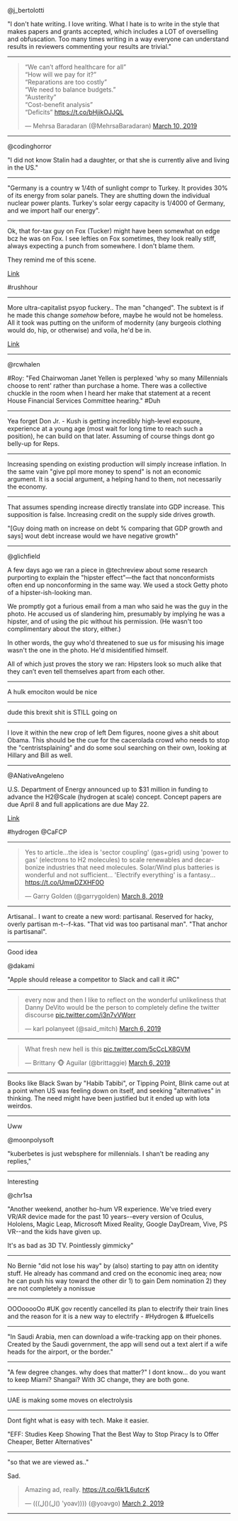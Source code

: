 

@j_bertolotti

"I don't hate writing. I love writing. What I hate is to write in the
style that makes papers and grants accepted, which includes a LOT of
overselling and obfuscation. Too many times writing in a way everyone
can understand results in reviewers commenting your results are
trivial."

---

<blockquote class="twitter-tweet" data-lang="en"><p lang="en" dir="ltr">“We can’t afford healthcare for all”<br>“How will we pay for it?”<br>“Reparations are too costly”<br>“We need to balance budgets.”<br> “Austerity”<br>“Cost-benefit analysis”<br>“Deficits” <a href="https://t.co/bHjikOJJQL">https://t.co/bHjikOJJQL</a></p>&mdash; Mehrsa Baradaran (@MehrsaBaradaran) <a href="https://twitter.com/MehrsaBaradaran/status/1104562194136616961?ref_src=twsrc%5Etfw">March 10, 2019</a></blockquote>
<script async src="https://platform.twitter.com/widgets.js" charset="utf-8"></script>

---

@codinghorror

"I did not know Stalin had a daughter, or that she is currently alive and living in the US."

---

"Germany is a country w 1/4th of sunlight compr to Turkey. It provides 30% of its energy from solar panels. They are shutting down the individual nuclear power plants. Turkey's solar eergy capacity is 1/4000 of Germany, and we import half our energy".

---

Ok, that for-tax guy on Fox (Tucker) might have been somewhat on edge
bcz he was on Fox. I see lefties on Fox sometimes, they look really
stiff, always expecting a punch from somewhere. I don't blame them.

They remind me of this scene. 

[Link](https://www.youtube.com/watch?v=lq2j1ER1DHs&feature=youtu.be&t=51)

\#rushhour

---

More ultra-capitalist psyop fuckery.. The man "changed". The subtext
is if he made this change _somehow_ before, maybe he would not be
homeless. All it took was putting on the uniform of modernity (any
burgeois clothing would do, hip, or otherwise) and voila, he'd be in.

[Link](https://twitter.com/trendchasernews/status/1103458900219592704)

---

@rcwhalen

#Roy: "Fed Chairwoman Janet Yellen is perplexed 'why so many
 Millennials choose to rent' rather than purchase a home. There was a
 collective chuckle in the room when I heard her make that statement
 at a recent House Financial Services Committee hearing."  #Duh

---

Yea forget Don Jr. - Kush is getting incredibly high-level exposure, experience at a young age (most wait for long time to reach such a position), he can build on that later. Assuming of course things dont go belly-up for Reps.

---

Increasing spending on existing production will simply increase inflation. In the same vain "give ppl more money to spend" is not an economic argument. It is a social argument, a helping hand to them, not necessarily the economy.

---

That assumes spending increase directly translate into GDP increase. This supposition is false. Increasing credit on the supply side drives growth.

"[Guy doing math on increase on debt % comparing that GDP growth and says] wout debt increase would we have negative growth"

---


@glichfield

A few days ago we ran a piece in @techreview about some research
purporting to explain the "hipster effect"—the fact that
nonconformists often end up nonconforming in the same way. We used a
stock Getty photo of a hipster-ish-looking man.

We promptly got a furious email from a man who said he was the guy in
the photo. He accused us of slandering him, presumably by implying he
was a hipster, and of using the pic without his permission. (He wasn't
too complimentary about the story, either.)

In other words, the guy who'd threatened to sue us for misusing his
image wasn't the one in the photo. He'd misidentified himself.

All of which just proves the story we ran: Hipsters look so much alike
that they can’t even tell themselves apart from each other. 

---

A hulk emociton would be nice

---

dude this brexit shit is STILL going on

---

I love it within the new crop of left  Dem figures, noone gives a shit about Obama. This should be the cue for the cacerolada crowd who needs to stop the "centristsplaining" and do some soul searching on their own, looking at Hillary and Bill as well.

---

@ANativeAngeleno

U.S. Department of Energy announced up to $31 million in funding to
advance the H2@Scale (hydrogen at scale) concept. Concept papers are
due April 8 and full applications are due May
22.

[Link](http://ow.ly/UAKM30nV68t)

#hydrogen @CaFCP

---

<blockquote class="twitter-tweet" data-lang="en"><p lang="en" dir="ltr">Yes to article...the idea is &#39;sector coupling&#39; (gas+grid) using &#39;power to gas&#39; (electrons to H2 molecules) to scale renewables and decarbonize industries that need molecules. Solar/Wind plus batteries is wonderful and not sufficient... &#39;Electrify everything&#39; is a fantasy... <a href="https://t.co/UmwDZXHF0O">https://t.co/UmwDZXHF0O</a></p>&mdash; Garry Golden (@garrygolden) <a href="https://twitter.com/garrygolden/status/1104023506780594178?ref_src=twsrc%5Etfw">March 8, 2019</a></blockquote>
<script async src="https://platform.twitter.com/widgets.js" charset="utf-8"></script>

---

Artisanal.. I want to create a new word: partisanal. Reserved for hacky, overly partisan m-t--f-kas. "That vid was too partisanal man". "That anchor is partisanal".

---

Good idea

@dakami

"Apple should release a competitor to Slack and call it iRC"

---

<blockquote class="twitter-tweet" data-lang="en"><p lang="en" dir="ltr">every now and then I like to reflect on the wonderful unlikeliness that Danny DeVito would be the person to completely define the twitter discourse <a href="https://t.co/i3n7vVWorr">pic.twitter.com/i3n7vVWorr</a></p>&mdash; karl polanyeet (@said_mitch) <a href="https://twitter.com/said_mitch/status/1103306553820696576?ref_src=twsrc%5Etfw">March 6, 2019</a></blockquote>
<script async src="https://platform.twitter.com/widgets.js" charset="utf-8"></script>

---

<blockquote class="twitter-tweet" data-lang="en"><p lang="en" dir="ltr">What fresh new hell is this <a href="https://t.co/5cCcLX8GVM">pic.twitter.com/5cCcLX8GVM</a></p>&mdash; Brittany 🐵 Aguilar (@brittaggie) <a href="https://twitter.com/brittaggie/status/1103377739568959488?ref_src=twsrc%5Etfw">March 6, 2019</a></blockquote>
<script async src="https://platform.twitter.com/widgets.js" charset="utf-8"></script>

---

Books like Black Swan by "Habib Tabibi", or Tipping Point, Blink came out at a point when US was feeling down on itself, and seeking "alternatives" in thinking. The need might have been justified but it ended up with lota weirdos.

---

Uww

@moonpolysoft

"kuberbetes is just websphere for millennials. I shan't be reading any replies,"

---

Interesting

@chr1sa

"Another weekend, another ho-hum VR experience. We've tried every VR/AR
device made for the past 10 years--every version of Oculus, Hololens,
Magic Leap, Microsoft Mixed Reality, Google DayDream, Vive, PS VR--and
the kids have given up.

It's as bad as 3D TV. Pointlessly gimmicky"

---

No Bernie "did not lose his way" by (also) starting to pay attn on identity stuff. He already has command and cred on the economic ineq area;  now he can push his way toward the other dir 1) to gain Dem nomination 2) they are not completely a nonissue

---

OOOooooOo #UK gov recently cancelled its plan to electrify their train lines and the reason for it is a new way to electrify - #Hydrogen & #fuelcells

---

"In Saudi Arabia, men can download a wife-tracking app on their phones. Created by the Saudi government, the app will send out a text alert if a wife heads for the airport, or the border."

---

"A few degree changes. why does that matter?" I dont know... do you want to keep Miami? Shangai? With 3C change, they are both gone.

---

UAE is making some moves on electrolysis

---

Dont fight what is easy with tech. Make it easier.

"EFF: Studies Keep Showing That the Best Way to Stop Piracy Is to Offer
Cheaper, Better Alternatives"

---

"so that we are viewed as.."

Sad.

<blockquote class="twitter-tweet" data-lang="en"><p lang="en" dir="ltr">Amazing ad, really. <a href="https://t.co/6k1L6utcrK">https://t.co/6k1L6utcrK</a></p>&mdash; (((ل()(ل() &#39;yoav)))) (@yoavgo) <a href="https://twitter.com/yoavgo/status/1101946621166866432?ref_src=twsrc%5Etfw">March 2, 2019</a></blockquote>
<script async src="https://platform.twitter.com/widgets.js" charset="utf-8"></script>

---





